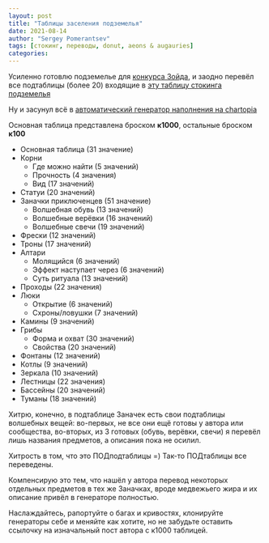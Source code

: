 ```yaml
---
layout: post
title: "Таблицы заселения подземелья"
date: 2021-08-14
author: "Sergey Pomerantsev"
tags: [стокинг, переводы, donut, aeons & augauries]
categories:
---
```


Усиленно готовлю подземелье для [конкурса Зойда](https://vk.com/@godbound-konkurs-doloi-art-pank), и заодно перевёл все подтаблицы (более 20) входящие в [эту таблицу стокинга подземелья](https://aeonsnaugauries.blogspot.com/2011/11/dungeon-stocking-table.html)

Ну и засунул всё в [автоматический генератор наполнения на chartopia](https://chartopia.d12dev.com/collection/1949/)

Основная таблица представлена броском **к1000**, остальные броском **к100**

- Основная таблица (31 значение)
- Корни
	- Где можно найти (5 значений)
	- Прочность (4 значения)
	- Вид (17 значений)
- Статуи (20 значений)
- Заначки приключенцев (51 значение)
	- Волшебная обувь (13 значений)
	- Волшебные верёвки (16 значений)
	- Волшебные свечи (19 значений)
- Фрески (12 значений)
- Троны (17 значений)
- Алтари
	- Молящийся (6 значений)
	- Эффект наступает через (6 значений)
	- Суть ритуала (13 значений)
- Проходы (22 значения)
- Люки
	- Открытие (6 значений)
	- Схроны/ловушки (7 значений)
- Камины (9 значений)
- Грибы
	- Форма и охват (30 значений)
	- Свойства (20 значений)
- Фонтаны (12 значений)
- Котлы (9 значений)
- Зеркала (10 значений)
- Лестницы (22 значения)
- Бассейны (20 значений)
- Туманы (18 значений)

Хитрю, конечно, в подтаблице Заначек есть свои подтаблицы волшебных вещей: во-первых, не все они ещё готовы у автора или сообщества, во-вторых, из 3 готовых (обувь, верёвки, свечи) я перевёл лишь названия предметов, а описания пока не осилил. 

Хитрость в том, что это ПОДподтаблицы =) Так-то ПОДтаблицы все переведены.

Компенсирую это тем, что нашёл у автора перевод некоторых отдельных предметов в тех же Заначках, вроде медвежьего жира и их описание привёл в генераторе полностью.

Наслаждайтесь, рапортуйте о багах и кривостях, клонируйте генераторы себе и меняйте как хотите, но не забудьте оставить ссылочку на изначальный пост автора с к1000 таблицей.
